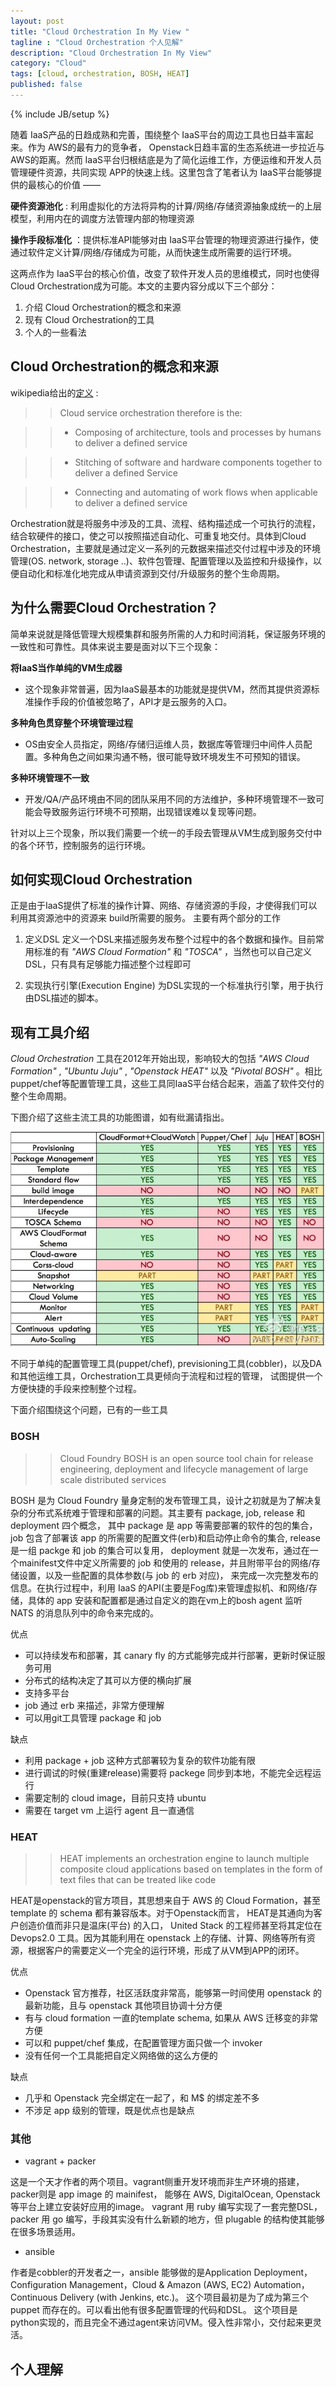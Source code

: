 ```yaml
---
layout: post
title: "Cloud Orchestration In My View "
tagline : "Cloud Orchestration 个人见解"
description: "Cloud Orchestration In My View"
category: "Cloud"
tags: [cloud, orchestration, BOSH, HEAT]
published: false
---
```

{% include JB/setup %}

随着 IaaS产品的日趋成熟和完善，围绕整个 IaaS平台的周边工具也日益丰富起来。作为 AWS的最有力的竞争者， Openstack日趋丰富的生态系统进一步拉近与AWS的距离。然而 IaaS平台归根结底是为了简化运维工作，方便运维和开发人员管理硬件资源，共同实现 APP的快速上线。这里包含了笔者认为 IaaS平台能够提供的最核心的价值 ——

**硬件资源池化** : 利用虚拟化的方法将异构的计算/网络/存储资源抽象成统一的上层模型，利用内在的调度方法管理内部的物理资源

**操作手段标准化** ：提供标准API能够对由 IaaS平台管理的物理资源进行操作，使通过软件定义计算/网络/存储成为可能，从而快速生成所需要的运行环境。

这两点作为 IaaS平台的核心价值，改变了软件开发人员的思维模式，同时也使得 Cloud Orchestration成为可能。本文的主要内容分成以下三个部分：

1. 介绍 Cloud Orchestration的概念和来源
2. 现有 Cloud Orchestration的工具
3. 个人的一些看法

## Cloud Orchestration的概念和来源

wikipedia给出的[定义](http://en.wikipedia.org/wiki/Orchestration_\(computing\)) :

>>Cloud service orchestration therefore is the:

>>* Composing of architecture, tools and processes by humans to deliver a defined service

>>* Stitching of software and hardware components together to deliver a defined Service

>>* Connecting and automating of work flows when applicable to deliver a defined service

Orchestration就是将服务中涉及的工具、流程、结构描述成一个可执行的流程，结合软硬件的接口，使之可以按照描述自动化、可重复地交付。具体到Cloud Orchestration，主要就是通过定义一系列的元数据来描述交付过程中涉及的环境管理(OS. network, storage ..)、软件包管理、配置管理以及监控和升级操作，以便自动化和标准化地完成从申请资源到交付/升级服务的整个生命周期。

## 为什么需要Cloud Orchestration？

简单来说就是降低管理大规模集群和服务所需的人力和时间消耗，保证服务环境的一致性和可靠性。具体来说主要是面对以下三个现象：

**将IaaS当作单纯的VM生成器** 
- 这个现象非常普遍，因为IaaS最基本的功能就是提供VM，然而其提供资源标准操作手段的价值被忽略了，API才是云服务的入口。

**多种角色贯穿整个环境管理过程**
- OS由安全人员指定，网络/存储归运维人员，数据库等管理归中间件人员配置。多种角色之间如果沟通不畅，很可能导致环境发生不可预知的错误。

**多种环境管理不一致**
- 开发/QA/产品环境由不同的团队采用不同的方法维护，多种环境管理不一致可能会导致服务运行环境不可预期，出现错误难以复现等问题。

针对以上三个现象，所以我们需要一个统一的手段去管理从VM生成到服务交付中的各个环节，控制服务的运行环境。

## 如何实现Cloud Orchestration

正是由于IaaS提供了标准的操作计算、网络、存储资源的手段，才使得我们可以利用其资源池中的资源来 build所需要的服务。
主要有两个部分的工作

1. 定义DSL 
定义一个DSL来描述服务发布整个过程中的各个数据和操作。目前常用标准的有 _"AWS Cloud Formation"_ 和 _"TOSCA"_ ，当然也可以自己定义DSL，只有具有足够能力描述整个过程即可

2. 实现执行引擎(Execution Engine)
为DSL实现的一个标准执行引擎，用于执行由DSL描述的脚本。

## 现有工具介绍

_Cloud Orchestration_ 工具在2012年开始出现，影响较大的包括 _"AWS Cloud Formation"_ ,  _"Ubuntu Juju"_ ,  _"Openstack HEAT"_ 
以及 _"Pivotal BOSH"_ 。相比puppet/chef等配置管理工具，这些工具同IaaS平台结合起来，涵盖了软件交付的整个生命周期。

下图介绍了这些主流工具的功能图谱，如有纰漏请指出。

![orchestration-tools-overview](/images/orchestration-tools-overview.jpg)


不同于单纯的配置管理工具(puppet/chef), previsioning工具(cobbler)，以及DA和其他运维工具，Orchestration工具更倾向于流程和过程的管理，
试图提供一个方便快捷的手段来控制整个过程。

下面介绍围绕这个问题，已有的一些工具

### BOSH

>>Cloud Foundry BOSH is an open source tool chain for release engineering, deployment and lifecycle management of large scale distributed services

BOSH 是为 Cloud Foundry 量身定制的发布管理工具，设计之初就是为了解决复杂的分布式系统难于管理和部署的问题。其主要有 package, job, release 和 deployment 四个概念，
其中 package 是 app 等需要部署的软件的包的集合， job 包含了部署该 app 的所需要的配置文件(erb)和启动停止命令的集合, release是一组 packge 和 job 的集合可以复用，
deployment 就是一次发布，通过在一个mainifest文件中定义所需要的 job 和使用的 release，并且附带平台的网络/存储设置，以及一些配置的具体参数(与 job 的 erb 对应)，
来完成一次完整发布的信息。在执行过程中，利用 IaaS 的API(主要是Fog库)来管理虚拟机、和网络/存储，具体的 app 安装和配置都是通过自定义的跑在vm上的bosh agent
监听 NATS 的消息队列中的命令来完成的。

优点

- 可以持续发布和部署，其 canary fly 的方式能够完成并行部署，更新时保证服务可用
- 分布式的结构决定了其可以方便的横向扩展
- 支持多平台
- job 通过 erb 来描述，非常方便理解
- 可以用git工具管理 package 和 job

缺点

- 利用 package + job 这种方式部署较为复杂的软件功能有限
- 进行调试的时候(重建release)需要将 packege 同步到本地，不能完全远程运行
- 需要定制的 cloud image，目前只支持 ubuntu
- 需要在 target vm 上运行 agent 且一直通信

### HEAT

>>HEAT implements an orchestration engine to launch multiple composite cloud applications based on templates in the form of text files that can be treated like code

HEAT是openstack的官方项目，其思想来自于 AWS 的 Cloud Formation，甚至 template 的 schema 都有兼容版本。对于Openstack而言， HEAT是其通向为客户创造价值而非只是温床(平台)
的入口， United Stack 的工程师甚至将其定位在 Devops2.0 工具。因为其能利用在 openstack 上的存储、计算、网络等所有资源，根据客户的需要定义一个完全的运行环境，形成了从VM到APP的闭环。

优点

- Openstack 官方推荐，社区活跃度非常高，能够第一时间使用 openstack 的最新功能，且与 openstack 其他项目协调十分方便
- 有与 cloud formation 一直的template schema, 如果从 AWS 迁移变的非常方便
- 可以和 puppet/chef 集成，在配置管理方面只做一个 invoker
- 没有任何一个工具能把自定义网络做的这么方便的

缺点

- 几乎和 Openstack 完全绑定在一起了，和 M$ 的绑定差不多
- 不涉足 app 级别的管理，既是优点也是缺点

### 其他

* vagrant + packer

这是一个天才作者的两个项目。vagrant侧重开发环境而非生产环境的搭建， packer则是 app image 的 mainifest， 能够在 AWS, DigitalOcean, Openstack等平台上建立安装好应用的image。
vagrant 用 ruby 编写实现了一套完整DSL， packer 用 go 编写，手段其实没有什么新颖的地方，但 plugable 的结构使其能够在很多场景适用。

* ansible

作者是cobbler的开发者之一，ansible 能够做的是Application Deployment，Configuration Management，Cloud & Amazon (AWS, EC2) Automation，Continuous Delivery (with Jenkins, etc.)。
这个项目最初是为了成为第三个 puppet 而存在的。可以看出他有很多配置管理的代码和DSL。 这个项目是python实现的，而且完全不通过agent来访问VM。侵入性非常小，交付起来更灵活。

## 个人理解 


